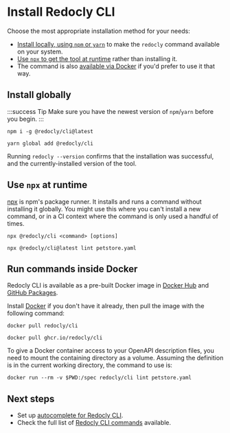 # Install Redocly CLI

Choose the most appropriate installation method for your needs:

* [Install locally, using `npm` or `yarn`](#install-globally) to make the `redocly` command available on your system.
* [Use `npx` to get the tool at runtime](#use-npx-at-runtime) rather than installing it.
* The command is also [available via Docker](#docker) if you'd prefer to use it that way.

## Install globally

:::success Tip
Make sure you have the newest version of `npm`/`yarn` before you begin.
:::

```shell npm
npm i -g @redocly/cli@latest
```

```shell yarn
yarn global add @redocly/cli
```

Running `redocly --version` confirms that the installation was successful, and the currently-installed version of the tool.

## Use `npx` at runtime

[npx](https://docs.npmjs.com/cli/v9/commands/npx/) is npm's package runner. It installs and runs a command without installing it globally. You might use this where you can't install a new command, or in a CI context where the command is only used a handful of times.

```shell Command
npx @redocly/cli <command> [options]
```

```shell Example with lint command
npx @redocly/cli@latest lint petstore.yaml
```

## <a id="docker"></a>Run commands inside Docker

Redocly CLI is available as a pre-built Docker image in [Docker Hub](https://hub.docker.com/r/redocly/cli) and [GitHub Packages](https://github.com/Redocly/redocly-cli/pkgs/container/cli).

Install [Docker](https://docs.docker.com/get-docker/) if you don't have it already, then pull the image with the following command:

```shell Docker Hub
docker pull redocly/cli
```

```shell GitHub Packages
docker pull ghcr.io/redocly/cli
```

To give a Docker container access to your OpenAPI description files, you need to mount the containing directory as a volume. Assuming the definition is in the current working directory, the command to use is:

```shell Example with lint command
docker run --rm -v $PWD:/spec redocly/cli lint petstore.yaml
```

## Next steps

- Set up [autocomplete for Redocly CLI](./guides/autocomplete.md).
- Check the full list of [Redocly CLI commands](./commands/index.md) available.

